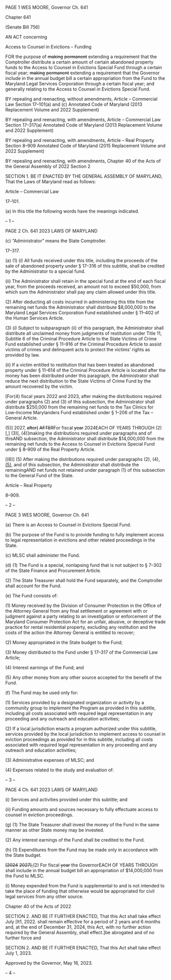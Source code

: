 PAGE 1
WES MOORE, Governor Ch. 641

Chapter 641

(Senate Bill 756)

AN ACT concerning

Access to Counsel in Evictions – Funding

FOR the purpose of ~~making~~ ~~permanent~~ extending a requirement that the Comptroller
distribute a certain amount of certain abandoned property funds to the Access to
Counsel in Evictions Special Fund through a certain fiscal year; ~~making~~ ~~permanent~~
extending a requirement that the Governor include in the annual budget bill a
certain appropriation from the Fund to the Maryland Legal Services Corporation
through a certain fiscal year; and generally relating to the Access to Counsel in
Evictions Special Fund.

BY repealing and reenacting, without amendments,
Article – Commercial Law
Section 17–101(a) and (c)
Annotated Code of Maryland
(2013 Replacement Volume and 2022 Supplement)

BY repealing and reenacting, with amendments,
Article – Commercial Law
Section 17–317(a)
Annotated Code of Maryland
(2013 Replacement Volume and 2022 Supplement)

BY repealing and reenacting, with amendments,
Article – Real Property
Section 8–909
Annotated Code of Maryland
(2015 Replacement Volume and 2022 Supplement)

BY repealing and reenacting, with amendments,
Chapter 40 of the Acts of the General Assembly of 2022
Section 2

SECTION 1. BE IT ENACTED BY THE GENERAL ASSEMBLY OF MARYLAND,
That the Laws of Maryland read as follows:

Article – Commercial Law

17–101.

(a) In this title the following words have the meanings indicated.

– 1 –

PAGE 2
Ch. 641 2023 LAWS OF MARYLAND

(c) “Administrator” means the State Comptroller.

17–317.

(a) (1) (i) All funds received under this title, including the proceeds of the
sale of abandoned property under § 17–316 of this subtitle, shall be credited by the
Administrator to a special fund.

(ii) The Administrator shall retain in the special fund at the end of
each fiscal year, from the proceeds received, an amount not to exceed $50,000, from which
sum the Administrator shall pay any claim allowed under this title.

(2) After deducting all costs incurred in administering this title from the
remaining net funds the Administrator shall distribute $8,000,000 to the Maryland Legal
Services Corporation Fund established under § 11–402 of the Human Services Article.

(3) (i) Subject to subparagraph (ii) of this paragraph, the Administrator
shall distribute all unclaimed money from judgments of restitution under Title 11, Subtitle
6 of the Criminal Procedure Article to the State Victims of Crime Fund established under
§ 11–916 of the Criminal Procedure Article to assist victims of crimes and delinquent acts
to protect the victims’ rights as provided by law.

(ii) If a victim entitled to restitution that has been treated as
abandoned property under § 11–614 of the Criminal Procedure Article is located after the
money has been distributed under this paragraph, the Administrator shall reduce the next
distribution to the State Victims of Crime Fund by the amount recovered by the victim.

[For(4) fiscal years 2022 and 2023, after making the distributions required
under paragraphs (2) and (3) of this subsection, the Administrator shall distribute $250,000
from the remaining net funds to the Tax Clinics for Low–Income Marylanders Fund
established under § 1–206 of the Tax – General Article.

(5)] 2027, ~~after]~~ ~~AFTER~~For fiscal ~~year~~ 2024EACH OF YEARS THROUGH
(2)[,] (3)[, (4)]making the distributions required under paragraphs and of thisAND
subsection, the Administrator shall distribute $14,000,000 from the remaining net funds to
the Access to Counsel in Evictions Special Fund under § 8–909 of the Real Property Article.

[(6)] (5) After making the distributions required under paragraphs (2),
(4)[, (5)](3), and of this subsection, the Administrator shall distribute the remainingAND
net funds not retained under paragraph (1) of this subsection to the General Fund of the
State.

Article – Real Property

8–909.

– 2 –

PAGE 3
WES MOORE, Governor Ch. 641

(a) There is an Access to Counsel in Evictions Special Fund.

(b) The purpose of the Fund is to provide funding to fully implement access to
legal representation in evictions and other related proceedings in the State.

(c) MLSC shall administer the Fund.

(d) (1) The Fund is a special, nonlapsing fund that is not subject to § 7–302 of
the State Finance and Procurement Article.

(2) The State Treasurer shall hold the Fund separately, and the
Comptroller shall account for the Fund.

(e) The Fund consists of:

(1) Money received by the Division of Consumer Protection in the Office of
the Attorney General from any final settlement or agreement with or judgment against a
party relating to an investigation or enforcement of the Maryland Consumer Protection Act
for an unfair, abusive, or deceptive trade practice for rental residential property, excluding
any restitution and the costs of the action the Attorney General is entitled to recover;

(2) Money appropriated in the State budget to the Fund;

(3) Money distributed to the Fund under § 17–317 of the Commercial Law
Article;

(4) Interest earnings of the Fund; and

(5) Any other money from any other source accepted for the benefit of the
Fund.

(f) The Fund may be used only for:

(1) Services provided by a designated organization or activity by a
community group to implement the Program as provided in this subtitle, including all costs
associated with required legal representation in any proceeding and any outreach and
education activities;

(2) If a local jurisdiction enacts a program authorized under this subtitle,
services provided by the local jurisdiction to implement access to counsel in eviction
proceedings as provided for in this subtitle, including all costs associated with required
legal representation in any proceeding and any outreach and education activities;

(3) Administrative expenses of MLSC; and

(4) Expenses related to the study and evaluation of:

– 3 –

PAGE 4
Ch. 641 2023 LAWS OF MARYLAND

(i) Services and activities provided under this subtitle; and

(ii) Funding amounts and sources necessary to fully effectuate
access to counsel in eviction proceedings.

(g) (1) The State Treasurer shall invest the money of the Fund in the same
manner as other State money may be invested.

(2) Any interest earnings of the Fund shall be credited to the Fund.

(h) (1) Expenditures from the Fund may be made only in accordance with the
State budget.

~~[2024~~ ~~2027],~~(2) For fiscal ~~year~~ the GovernorEACH OF YEARS THROUGH
shall include in the annual budget bill an appropriation of $14,000,000 from the Fund to
MLSC.

(i) Money expended from the Fund is supplemental to and is not intended to take
the place of funding that otherwise would be appropriated for civil legal services from any
other source.

Chapter 40 of the Acts of 2022

SECTION 2. AND BE IT FURTHER ENACTED, That this Act shall take effect July
[It1, 2022. shall remain effective for a period of 2 years and 6 months and, at the end of
December 31, 2024, this Act, with no further action required by the General Assembly, shall
effect.]be abrogated and of no further force and

SECTION 2. AND BE IT FURTHER ENACTED, That this Act shall take effect July
1, 2023.

Approved by the Governor, May 16, 2023.

– 4 –